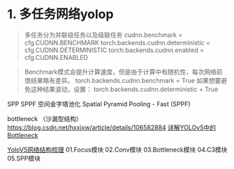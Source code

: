 # 1. 多任务网络yolop
> 多任务分为并联级任务以及级联任务
    cudnn.benchmark = cfg.CUDNN.BENCHMARK
    torch.backends.cudnn.deterministic = cfg.CUDNN.DETERMINISTIC
    torch.backends.cudnn.enabled = cfg.CUDNN.ENABLED

>  Benchmark模式会提升计算速度，但是由于计算中有随机性，每次网络前馈结果略有差异。
torch.backends.cudnn.benchmark = True
如果想要避免这种结果波动，设置：
torch.backends.cudnn.deterministic = True

SPP SPPF
空间金字塔池化 Spatial Pyramid Pooling - Fast (SPPF)

bottleneck （沙漏型结构）
https://blog.csdn.net/hxxjxw/article/details/106582884
[详解YOLOv5中的Bottleneck](https://blog.csdn.net/weixin_55073640/article/details/122588049)

[YoloV5网络结构梳理](https://blog.csdn.net/zebra_0/article/details/120769404?utm_medium=distribute.pc_relevant.none-task-blog-2~default~baidujs_baidulandingword~default-0-120769404-blog-122588049.235^v38^pc_relevant_sort_base1&spm=1001.2101.3001.4242.1&utm_relevant_index=1)
01.Focus模块
02.Conv模块
03.Bottleneck模块
04.C3模块
05.SPP模块

